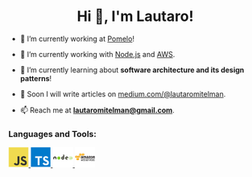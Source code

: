 <h1 align="center">Hi 👋, I'm Lautaro!</h1>

- 🔭 I’m currently working at [Pomelo](https://pomelo.la/)!

- 🔨 I’m currently working with [Node.js](https://nodejs.org/en/) and [AWS](https://aws.amazon.com).

- 🌱 I’m currently learning about **software architecture and its design patterns**!

- 📝 Soon I will write articles on [medium.com/@lautaromitelman](medium.com/@lautaromitelman).

- 📫 Reach me at **lautaromitelman@gmail.com**.

<h3 align="left">Languages and Tools:</h3>
<p align="left"> 
  <a href="https://developer.mozilla.org/en-US/docs/Web/JavaScript" target="_blank"> 
    <img src="https://raw.githubusercontent.com/devicons/devicon/master/icons/javascript/javascript-original.svg" alt="javascript" width="40" height="40"/> 
  </a> 
   <a href="https://www.typescriptlang.org/" target="_blank"> <img src="https://raw.githubusercontent.com/devicons/devicon/master/icons/typescript/typescript-original.svg" alt="typescript" width="40" height="40"/> 
  </a> 
  <a href="https://nodejs.org" target="_blank"> 
    <img src="https://raw.githubusercontent.com/devicons/devicon/master/icons/nodejs/nodejs-original-wordmark.svg" alt="nodejs" width="40" height="40"/> 
  </a> 
  <a href="https://aws.amazon.com" target="_blank"> 
    <img src="https://raw.githubusercontent.com/devicons/devicon/master/icons/amazonwebservices/amazonwebservices-original-wordmark.svg" alt="aws" width="40" height="40"/> 
  </a>
</p>

